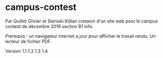 # campus-contest
Par Quillet Olivier et Sieniski Killian
cretaion d'un site web pour le campus contest de décembre 2019 section B1 Info.

Prerequis : un navigateur internet a jour pour afficher le travail rendu.
Un lecteur de fichier PDF.

Version 1.1
		1.2
		1.3
		1.4
